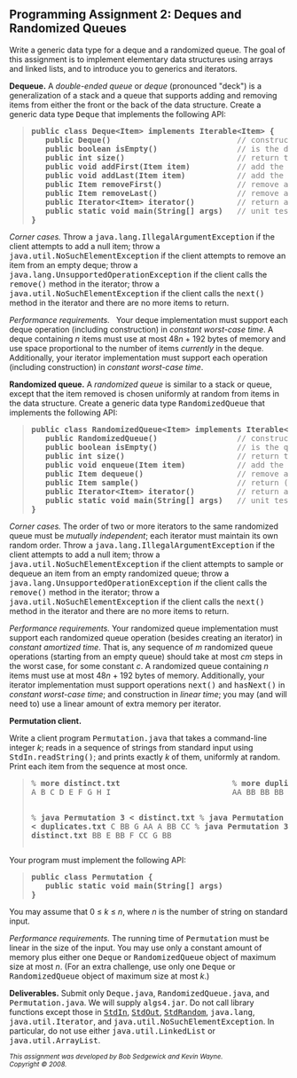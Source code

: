 <h2> Programming Assignment 2: Deques and Randomized Queues</h2>

<p>

Write a generic data type for a deque and a randomized queue.
The goal of this assignment is to implement elementary data structures
using arrays and linked lists, and to introduce you to generics and
iterators.

<p>
<b>Dequeue.</b>
A <em>double-ended queue</em> or <em>deque</em> (pronounced "deck")
is a generalization of a 
stack and a queue that supports adding and removing items 
from either the front or the back of the data structure.
Create a generic data type <tt>Deque</tt> that implements the following API:

<blockquote>
<pre>
<b>public class Deque&lt;Item&gt; implements Iterable&lt;Item&gt; {</b>
<b>   public Deque()                           </b><font color = gray>// construct an empty deque</font>
<b>   public boolean isEmpty()                 </b><font color = gray>// is the deque empty?</font>
<b>   public int size()                        </b><font color = gray>// return the number of items on the deque</font>
<b>   public void addFirst(Item item)          </b><font color = gray>// add the item to the front</font>
<b>   public void addLast(Item item)           </b><font color = gray>// add the item to the end</font>
<b>   public Item removeFirst()                </b><font color = gray>// remove and return the item from the front</font>
<b>   public Item removeLast()                 </b><font color = gray>// remove and return the item from the end</font>
<b>   public Iterator&lt;Item&gt; iterator()         </b><font color = gray>// return an iterator over items in order from front to end</font>
<b>   public static void main(String[] args)   </b><font color = gray>// unit testing (optional)</font>
<b>}</b>
</pre>
</blockquote>


<p><em>Corner cases.</em>
Throw a <tt>java.lang.IllegalArgumentException</tt>
if the client attempts to add a null item;
throw a <tt>java.util.NoSuchElementException</tt>
if the client attempts to remove an item from an empty deque;
throw a <tt>java.lang.UnsupportedOperationException</tt> if the client calls
the <tt>remove()</tt> method in the iterator;
throw a <tt>java.util.NoSuchElementException</tt> if the client calls the <tt>next()</tt>
method in the iterator and there are no more items to return.

<p><em>Performance requirements.</em> &nbsp;
Your deque implementation must support each deque operation (including construction)
in <em>constant worst-case time</em>.
A deque containing <em>n</em> items must use at most 48<em>n</em> + 192 bytes of memory
and use space proportional to the number of items <em>currently</em> in
the deque.
Additionally, your iterator implementation must support
each operation (including construction) in <em>constant worst-case time</em>.



<p><b>Randomized queue.</b>
A <em>randomized queue</em> is similar to a stack or queue, except that
the item removed is chosen uniformly at random from items in
the data structure.
Create a generic data type <tt>RandomizedQueue</tt>
that implements the following API:

<blockquote>
<pre>
<b>public class RandomizedQueue&lt;Item&gt; implements Iterable&lt;Item&gt; {</b>
<b>   public RandomizedQueue()                 </b><font color = gray>// construct an empty randomized queue</font>
<b>   public boolean isEmpty()                 </b><font color = gray>// is the queue empty?</font>
<b>   public int size()                        </b><font color = gray>// return the number of items on the queue</font>
<b>   public void enqueue(Item item)           </b><font color = gray>// add the item</font>
<b>   public Item dequeue()                    </b><font color = gray>// remove and return a random item</font>
<b>   public Item sample()                     </b><font color = gray>// return (but do not remove) a random item</font>
<b>   public Iterator&lt;Item&gt; iterator()         </b><font color = gray>// return an independent iterator over items in random order</font>
<b>   public static void main(String[] args)   </b><font color = gray>// unit testing (optional)</font>
<b>}</b>
</pre>  
</blockquote>


<p><em>Corner cases.</em>
The order of two or more iterators to the same randomized queue must be
<em>mutually independent</em>; each iterator must maintain its own random order.
Throw a <tt>java.lang.IllegalArgumentException</tt>
if the client attempts to add a null item;
throw a <tt>java.util.NoSuchElementException</tt>
if the client attempts to sample or dequeue an item from an empty randomized queue;
throw a <tt>java.lang.UnsupportedOperationException</tt> if the client calls
the <tt>remove()</tt> method in the iterator;
throw a <tt>java.util.NoSuchElementException</tt> if the client calls the <tt>next()</tt>
method in the iterator and there are no more items to return.



<p><em>Performance requirements.</em>
Your randomized queue implementation must support each randomized queue operation
(besides creating an iterator) in <em>constant amortized time</em>.
That is, any sequence of <em>m</em> randomized queue operations (starting from
an empty queue) should take at most <em>cm</em> steps in the worst case,
for some constant <em>c</em>.
A randomized queue containing <em>n</em> items must use at most
48<em>n</em> + 192 bytes of memory.
Additionally, your iterator implementation must support 
operations <tt>next()</tt> and <tt>hasNext()</tt> in <em>constant worst-case time</em>;
and construction in <em>linear time</em>; you may (and will need to) use a
linear amount of extra memory per iterator.





<p>
<b>Permutation client.</b>

Write a client program <tt>Permutation.java</tt> that takes a
command-line integer <em>k</em>; reads in a sequence of
strings from standard input using <tt>StdIn.readString()</tt>;
and prints exactly <em>k</em> of them, uniformly at random.
Print each item from the sequence at most once.

<blockquote>
<pre>
% <b>more distinct.txt</b>                        % <b>more duplicates.txt</b>
A B C D E F G H I                          AA BB BB BB BB BB CC CC

% <b>java Permutation 3 < distinct.txt</b>       % <b>java Permutation 8 < duplicates.txt</b>
C                                          BB
G                                          AA
A                                          BB
                                           CC
% <b>java Permutation 3 < distinct.txt</b>        BB
E                                          BB
F                                          CC
G                                          BB
</pre>
</blockquote>


Your program must implement the following API:

<blockquote>
<pre>
<b>public class Permutation {</b>
<b>   public static void main(String[] args)</b>
<b>}</b>
</pre>
</blockquote>

You may assume that 0 &le; <em>k</em> &le; <em>n</em>, where <em>n</em>
is  the number of string on standard input.

<p><em>Performance requirements.</em>
The running time of <tt>Permutation</tt> must be linear in the size of the input.
You may use only a constant amount of memory plus either
one <tt>Deque</tt> or <tt>RandomizedQueue</tt> object of maximum size at most <em>n</em>.
(For an extra challenge, use only one <tt>Deque</tt> or <tt>RandomizedQueue</tt> object of maximum
size at most <em>k</em>.)

<p>
<b>Deliverables.</b>
Submit only <tt>Deque.java</tt>, <tt>RandomizedQueue.java</tt>, and <tt>Permutation.java</tt>.
We will supply <tt>algs4.jar</tt>.
Do not call library functions except those in
<a href ="http://algs4.cs.princeton.edu/code/javadoc/edu/princeton/cs/algs4/StdIn.html"><tt>StdIn</tt></a>,
<a href ="http://algs4.cs.princeton.edu/code/javadoc/edu/princeton/cs/algs4/StdOut.html"><tt>StdOut</tt></a>,
<a href ="http://algs4.cs.princeton.edu/code/javadoc/edu/princeton/cs/algs4/StdRandom.html"><tt>StdRandom</tt></a>,
<tt>java.lang</tt>, <tt>java.util.Iterator</tt>, and
<tt>java.util.NoSuchElementException</tt>.
In particular, do not use either <tt>java.util.LinkedList</tt> or <tt>java.util.ArrayList</tt>.


<ADDRESS><SMALL>
This assignment was developed by Bob Sedgewick and Kevin Wayne.
<br>Copyright &copy; 2008.
</SMALL>
</ADDRESS>
</BODY>